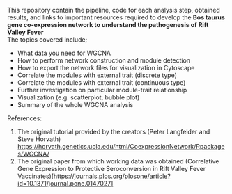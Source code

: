 This repository contain the pipeline, code for each analysis step, obtained results, and links to important resources required to develop the **Bos taurus gene co-expression network to understand the pathogenesis of Rift Valley Fever**  
The topics covered include;  

- What data you need for WGCNA
- How to perform network construction and module detection
- How to export the network files for visualization in Cytoscape
- Correlate the modules with external trait (discrete type)
- Correlate the modules with external trait (continuous type)
- Further investigation on particular module-trait relationship
- Visualization (e.g. scatterplot, bubble plot)
- Summary of the whole WGCNA analysis

References:
1. The original tutorial provided by the creators (Peter Langfelder and Steve Horvath) https://horvath.genetics.ucla.edu/html/CoexpressionNetwork/Rpackages/WGCNA/
2. The original paper from which working data was obtained (Correlative Gene Expression to Protective Seroconversion in Rift Valley Fever Vaccinates)[https://journals.plos.org/plosone/article?id=10.1371/journal.pone.0147027]
